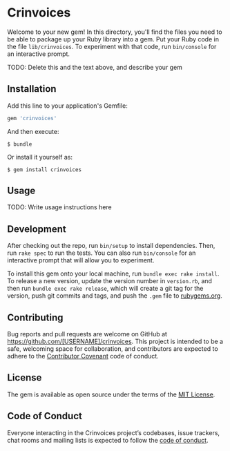 # Crinvoices

Welcome to your new gem! In this directory, you'll find the files you need to be able to package up your Ruby library into a gem. Put your Ruby code in the file `lib/crinvoices`. To experiment with that code, run `bin/console` for an interactive prompt.

TODO: Delete this and the text above, and describe your gem

## Installation

Add this line to your application's Gemfile:

```ruby
gem 'crinvoices'
```

And then execute:

    $ bundle

Or install it yourself as:

    $ gem install crinvoices

## Usage

TODO: Write usage instructions here

## Development

After checking out the repo, run `bin/setup` to install dependencies. Then, run `rake spec` to run the tests. You can also run `bin/console` for an interactive prompt that will allow you to experiment.

To install this gem onto your local machine, run `bundle exec rake install`. To release a new version, update the version number in `version.rb`, and then run `bundle exec rake release`, which will create a git tag for the version, push git commits and tags, and push the `.gem` file to [rubygems.org](https://rubygems.org).

## Contributing

Bug reports and pull requests are welcome on GitHub at https://github.com/[USERNAME]/crinvoices. This project is intended to be a safe, welcoming space for collaboration, and contributors are expected to adhere to the [Contributor Covenant](http://contributor-covenant.org) code of conduct.

## License

The gem is available as open source under the terms of the [MIT License](http://opensource.org/licenses/MIT).

## Code of Conduct

Everyone interacting in the Crinvoices project’s codebases, issue trackers, chat rooms and mailing lists is expected to follow the [code of conduct](https://github.com/[USERNAME]/crinvoices/blob/master/CODE_OF_CONDUCT.md).
